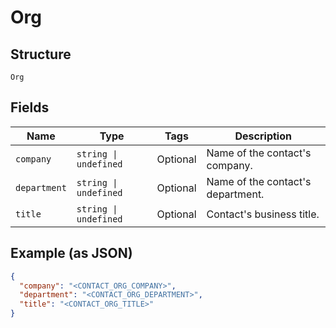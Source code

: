 
# Org

## Structure

`Org`

## Fields

| Name | Type | Tags | Description |
|  --- | --- | --- | --- |
| `company` | `string \| undefined` | Optional | Name of the contact's company. |
| `department` | `string \| undefined` | Optional | Name of the contact's department. |
| `title` | `string \| undefined` | Optional | Contact's business title. |

## Example (as JSON)

```json
{
  "company": "<CONTACT_ORG_COMPANY>",
  "department": "<CONTACT_ORG_DEPARTMENT>",
  "title": "<CONTACT_ORG_TITLE>"
}
```

